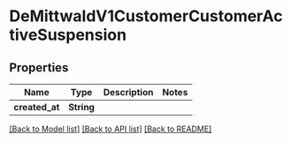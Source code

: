 # DeMittwaldV1CustomerCustomerActiveSuspension

## Properties

Name | Type | Description | Notes
------------ | ------------- | ------------- | -------------
**created_at** | **String** |  | 

[[Back to Model list]](../README.md#documentation-for-models) [[Back to API list]](../README.md#documentation-for-api-endpoints) [[Back to README]](../README.md)


